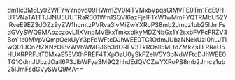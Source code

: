 dm1lc3M6Ly9ZWFYwYnpvd09HWm1ZV0l4TVMxbVpqaGlMVFE0Tm1FdE9HUTVNaTA1TTJJNU5UUTRaR001Wm1SQVl6azFjelF1YW1wMmFYQTRMbU52YlRveE9EZ3dOZz9yZW1hcmtzPVRva3lvMiZwYXRoPS8mb2Jmcz1ub25lJmFsdGVySWQ9MApzczovL1lXVnpMVEkxTmkxblkyMDZNbGx1Y2sxbFVFcFRZV3BoY1c0MVpVQmpOekUyY3pFdWFtcDJhWEE0TG1OdmJUbzNNekUzI0hLJTIwQ01JCnZtZXNzOi8vWVhWMGJ6b3dORFV3TkROall5MHdZMkZsTFRReU5HUXRPRFJtT0MxaE5EVXhPREF4TXpOaU0ySkFZelV5Y3pNdWFtcDJhWEE0TG1OdmJUbzJOall6P3JlbWFya3M9Q2hhdEdQVCZwYXRoPS8mb2Jmcz1ub25lJmFsdGVySWQ9MA==
